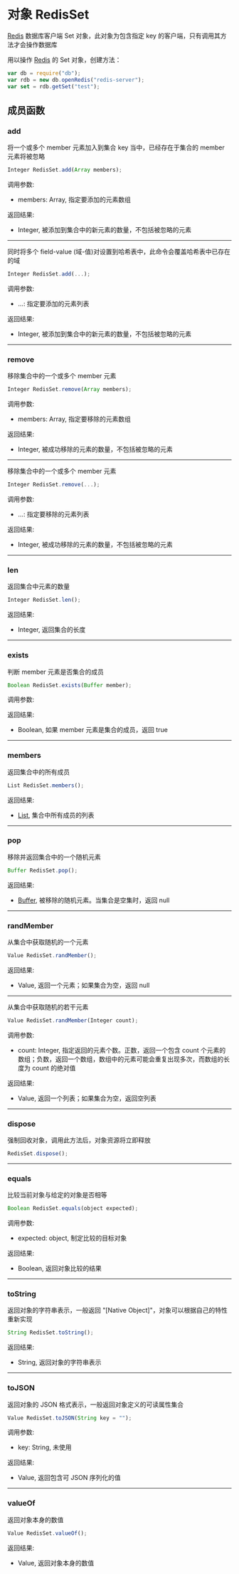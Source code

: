 # 对象 RedisSet
[Redis](Redis.md) 数据库客户端 Set 对象，此对象为包含指定 key 的客户端，只有调用其方法才会操作数据库

用以操作 [Redis](Redis.md) 的 Set 对象，创建方法：
```JavaScript
var db = require("db");
var rdb = new db.openRedis("redis-server");
var set = rdb.getSet("test");
```
## 成员函数
        
### add
将一个或多个 member 元素加入到集合 key 当中，已经存在于集合的 member 元素将被忽略
```JavaScript
Integer RedisSet.add(Array members);
```

调用参数:
* members: Array, 指定要添加的元素数组

返回结果:
* Integer, 被添加到集合中的新元素的数量，不包括被忽略的元素

--------------------------
同时将多个 field-value (域-值)对设置到哈希表中，此命令会覆盖哈希表中已存在的域
```JavaScript
Integer RedisSet.add(...);
```

调用参数:
* ...: 指定要添加的元素列表

返回结果:
* Integer, 被添加到集合中的新元素的数量，不包括被忽略的元素

--------------------------
### remove
移除集合中的一个或多个 member 元素
```JavaScript
Integer RedisSet.remove(Array members);
```

调用参数:
* members: Array, 指定要移除的元素数组

返回结果:
* Integer, 被成功移除的元素的数量，不包括被忽略的元素

--------------------------
移除集合中的一个或多个 member 元素
```JavaScript
Integer RedisSet.remove(...);
```

调用参数:
* ...: 指定要移除的元素列表

返回结果:
* Integer, 被成功移除的元素的数量，不包括被忽略的元素

--------------------------
### len
返回集合中元素的数量
```JavaScript
Integer RedisSet.len();
```

返回结果:
* Integer, 返回集合的长度

--------------------------
### exists
判断 member 元素是否集合的成员
```JavaScript
Boolean RedisSet.exists(Buffer member);
```

调用参数:

返回结果:
* Boolean, 如果 member 元素是集合的成员，返回 true

--------------------------
### members
返回集合中的所有成员
```JavaScript
List RedisSet.members();
```

返回结果:
* [List](List.md), 集合中所有成员的列表

--------------------------
### pop
移除并返回集合中的一个随机元素
```JavaScript
Buffer RedisSet.pop();
```

返回结果:
* [Buffer](Buffer.md), 被移除的随机元素。当集合是空集时，返回 null

--------------------------
### randMember
从集合中获取随机的一个元素
```JavaScript
Value RedisSet.randMember();
```

返回结果:
* Value, 返回一个元素；如果集合为空，返回 null

--------------------------
从集合中获取随机的若干元素
```JavaScript
Value RedisSet.randMember(Integer count);
```

调用参数:
* count: Integer, 指定返回的元素个数。正数，返回一个包含 count 个元素的数组；负数，返回一个数组，数组中的元素可能会重复出现多次，而数组的长度为 count 的绝对值

返回结果:
* Value, 返回一个列表；如果集合为空，返回空列表

--------------------------
### dispose
强制回收对象，调用此方法后，对象资源将立即释放
```JavaScript
RedisSet.dispose();
```

--------------------------
### equals
比较当前对象与给定的对象是否相等
```JavaScript
Boolean RedisSet.equals(object expected);
```

调用参数:
* expected: object, 制定比较的目标对象

返回结果:
* Boolean, 返回对象比较的结果

--------------------------
### toString
返回对象的字符串表示，一般返回 "[Native Object]"，对象可以根据自己的特性重新实现
```JavaScript
String RedisSet.toString();
```

返回结果:
* String, 返回对象的字符串表示

--------------------------
### toJSON
返回对象的 JSON 格式表示，一般返回对象定义的可读属性集合
```JavaScript
Value RedisSet.toJSON(String key = "");
```

调用参数:
* key: String, 未使用

返回结果:
* Value, 返回包含可 JSON 序列化的值

--------------------------
### valueOf
返回对象本身的数值
```JavaScript
Value RedisSet.valueOf();
```

返回结果:
* Value, 返回对象本身的数值


